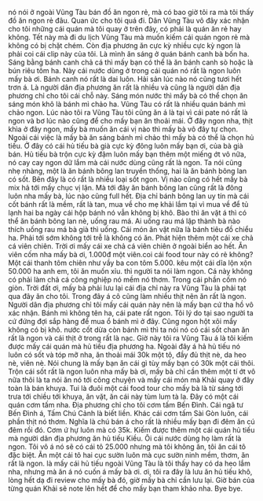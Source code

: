 nó nói ở ngoài Vũng Tàu bán đồ ăn ngon rẻ, mà có bao giờ tôi ra mà tôi thấy đồ ăn ngon rẻ đâu. Quan ức cho tôi quá đi. Dân Vũng Tàu vô đây xác nhận cho tôi những cái quán mà tôi quay ở trên đây, có phải là quán ăn rẻ hay không. Tết này mà đi du lịch Vũng Tàu mà muốn kiếm cái quán ngon rẻ mà không có bị chặt chém. Còn địa phương ăn cực kỳ nhiều cực kỳ ngon là phải coi cái clip này của tôi. Là mình ăn sáng ở quán bánh canh bà bốn ha. Sáng bằng bánh canh chả cá thì mấy bạn có thể là ăn bánh canh sò hoặc là bún riêu tôm ha. Này cái nước dùng ở trong cái quán nó rất là ngon luôn mấy bà ơi. Bánh canh nó rất là dai luôn. Hải sản lúc nào nó cũng tươi hết trơn á. Là người dân địa phương ăn rất là nhiều và cũng là người dân địa phương chỉ cho tôi cái chỗ này. Sáng món nước thì mấy bà có thể chọn ăn sáng món khô là bánh mì chảo ha. Vũng Tàu có rất là nhiều quán bánh mì chảo ngon. Lúc nào tôi ra Vũng Tàu tôi cũng ăn á là tại vì cái pate nó rất là ngon và bơ lúc nào cũng để cho mấy bạn ăn thoải mái. Ở đây ngon nha, thịt khìa ở đây ngon, mấy bà muốn ăn cái vị nào thì mấy bà vô đây tự chọn. Ngoài cái việc là mấy bà ăn sáng bánh mì chảo thì mấy bà có thể là chọn hủ tiếu. Ở đây có cái hủ tiếu bà già cực kỳ đông luôn mấy bạn ơi, của bà già bán. Hủ tiếu bà trộn cực kỳ đậm luôn mấy bạn thêm một miếng ớt vô nữa, nó cay cay ngon dữ lắm mà cái nước dùng cũng rất là ngon. Ta nói cũng nhẹ nhàng, một là ăn bánh bông lan truyền thống, hai là ăn bánh bông lan có sốt. Bên đây là có rất là nhiều loại sốt ngon. Vị nào cũng có hết mấy bà mix hả tới mấy chục vị lận. Mà tới đây ăn bánh bông lan cũng rất là đông luôn nha mấy bà, lúc nào cũng full hết. Địa chỉ bánh bông lan uy tín mà cái cốt bánh rất là mềm, rất là tan, mua về cho mẹ khải lắm tại vì mua về để tủ lạnh hai ba ngày cái hộp bánh nó vẫn không bị khô. Bào thì ăn vặt á thì có thể ăn bánh bông lan nè, uống rau má. Ai uống rau má lập thành bà nào thích uống rau má bà già thì uống. Cái món ăn vặt nữa là bánh tiêu đồ chiểu ha. Phải tới sớm không tới trễ là không có ăn. Phát hiện thêm một cái xe chả cá viên chiên. Trời ơi mấy cái xe chả cá viên chiên ở ngoài biển ao hết. Ăn viên cốm nha mấy bà ơi, 1.000đ một viên.coi cái food tour này có rẻ không? Một cái thanh tôm chiên như vầy ba con tôm 5.000. kêu một cái dĩa lộn xộn 50.000 ha anh em, tôi ăn muốn xỉu. thì người ta nói làm ngon. Cá này không có phải làm chả cá công nghiệp nó mềm nó thơm. Trong cái phần cốm nó giòn. Trời đất ơi, mấy bà phải lưu lại cái địa chỉ này ra Vũng Tàu là phải tạt qua đây ăn cho tôi. Trong đây á cô cũng làm nhiều thịt nên ăn rất là ngon. Người dân địa phương chỉ tôi mấy cái quán này nên là mấy bạn cứ tha hồ vô xác nhận. Bánh mì không tên ha, cái pate rất ngon. Tôi lý do tại sao người ta cứ đứng đợi sắp hàng để mua ổ bánh mì ở đây. Cũng ngon hột xôi mẩy không có bị khô. nước cốt dừa còn bánh mì thì ta nói nó có cái sốt chan ăn rất là ngon và cái thịt ở trong rất là nạc. Giờ này tôi ra Vũng Tàu á là tôi kiếm được mấy cái quán mà hủ tiếu địa phương ha. Ngoài đây á hả hủ tiếu nó luôn có sốt và tóp mỡ nha, ăn thoải mái 30k một tô, đầy đủ thịt nè, da heo nè, viên nè. Nói chung là mấy bạn ăn cái gì tùy mấy bạn có 30k một cái thôi. Trộn cái sốt rất là ngon luôn nha mấy bà ơi, mấy bà chỉ cần thêm một tí ớt vô nữa thôi là ta nói ăn nó tới công chuyện và mấy cái món mà Khải quay ở đây toàn là bán khuya. Tui là đuôi một cái food tour cho mấy bà là từ sáng tới trưa tới chiều tới khuya, ăn vặt, ăn cái này tùm lum tà la. Đây có một cái quán cơm tấm nha. Địa phương chỉ cho tôi cơm tấm Bến Đình. Cái ngã tư Bến Đình á, Tấm Chú Cảnh là biết liền. Khác cái cơm tấm Sài Gòn luôn, cái phần thịt nó thơm. Nghĩa là chú bán á cho rất là nhiều mấy bạn đi đêm ăn cú đêm rồi đó. Cơm ứ hự luôn mà có 35k. Kiếm được thêm một cái quán hủ tiếu mà người dân địa phương ăn hủ tiếu Kiều. Ôi cái nước dùng họ làm rất là ngon. Tôi vô á nó sẽ có cái tô 25.000 nhưng mà tôi không ăn, tôi ăn cái tô đặc biệt. Ăn một cái tô hai cục sườn luôn mà cục sườn ninh mềm, thơm, ăn rất là ngon. là mấy cái hủ tiếu ngoài Vũng Tàu là tôi thấy hay có da heo lắm nha, nhưng mà ăn á nó cuốn á mấy bà ơi. ơi, tôi ra đây là lưu ăn hủ tiếu khô, lòng hết dạ đi review cho mấy bà đó, giờ mấy bà chỉ cần lưu lại. Giờ bán của từng quán Khải sẽ note lên hết để cho mấy bạn tham khảo nha. Bye bye.